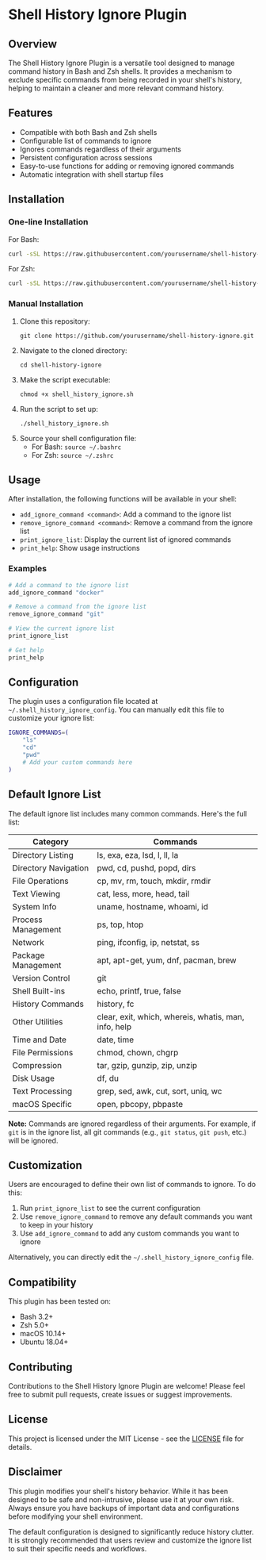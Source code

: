# Shell History Ignore Plugin

## Overview

The Shell History Ignore Plugin is a versatile tool designed to manage command history in Bash and Zsh shells. It provides a mechanism to exclude specific commands from being recorded in your shell's history, helping to maintain a cleaner and more relevant command history.

## Features

- Compatible with both Bash and Zsh shells
- Configurable list of commands to ignore
- Ignores commands regardless of their arguments
- Persistent configuration across sessions
- Easy-to-use functions for adding or removing ignored commands
- Automatic integration with shell startup files

## Installation

### One-line Installation

For Bash:
```bash
curl -sSL https://raw.githubusercontent.com/yourusername/shell-history-ignore/main/shell_history_ignore.sh | bash && source ~/.bashrc
```

For Zsh:
```zsh
curl -sSL https://raw.githubusercontent.com/yourusername/shell-history-ignore/main/shell_history_ignore.sh | zsh && source ~/.zshrc
```

### Manual Installation

1. Clone this repository:
   ```
   git clone https://github.com/yourusername/shell-history-ignore.git
   ```
2. Navigate to the cloned directory:
   ```
   cd shell-history-ignore
   ```
3. Make the script executable:
   ```
   chmod +x shell_history_ignore.sh
   ```
4. Run the script to set up:
   ```
   ./shell_history_ignore.sh
   ```
5. Source your shell configuration file:
   - For Bash: `source ~/.bashrc`
   - For Zsh: `source ~/.zshrc`

## Usage

After installation, the following functions will be available in your shell:

- `add_ignore_command <command>`: Add a command to the ignore list
- `remove_ignore_command <command>`: Remove a command from the ignore list
- `print_ignore_list`: Display the current list of ignored commands
- `print_help`: Show usage instructions

### Examples

```bash
# Add a command to the ignore list
add_ignore_command "docker"

# Remove a command from the ignore list
remove_ignore_command "git"

# View the current ignore list
print_ignore_list

# Get help
print_help
```

## Configuration

The plugin uses a configuration file located at `~/.shell_history_ignore_config`. You can manually edit this file to customize your ignore list:

```bash
IGNORE_COMMANDS=(
    "ls"
    "cd"
    "pwd"
    # Add your custom commands here
)
```

## Default Ignore List

The default ignore list includes many common commands. Here's the full list:

| Category | Commands |
|----------|----------|
| Directory Listing | ls, exa, eza, lsd, l, ll, la |
| Directory Navigation | pwd, cd, pushd, popd, dirs |
| File Operations | cp, mv, rm, touch, mkdir, rmdir |
| Text Viewing | cat, less, more, head, tail |
| System Info | uname, hostname, whoami, id |
| Process Management | ps, top, htop |
| Network | ping, ifconfig, ip, netstat, ss |
| Package Management | apt, apt-get, yum, dnf, pacman, brew |
| Version Control | git |
| Shell Built-ins | echo, printf, true, false |
| History Commands | history, fc |
| Other Utilities | clear, exit, which, whereis, whatis, man, info, help |
| Time and Date | date, time |
| File Permissions | chmod, chown, chgrp |
| Compression | tar, gzip, gunzip, zip, unzip |
| Disk Usage | df, du |
| Text Processing | grep, sed, awk, cut, sort, uniq, wc |
| macOS Specific | open, pbcopy, pbpaste |

**Note:** Commands are ignored regardless of their arguments. For example, if `git` is in the ignore list, all git commands (e.g., `git status`, `git push`, etc.) will be ignored.

## Customization

Users are encouraged to define their own list of commands to ignore. To do this:

1. Run `print_ignore_list` to see the current configuration
2. Use `remove_ignore_command` to remove any default commands you want to keep in your history
3. Use `add_ignore_command` to add any custom commands you want to ignore

Alternatively, you can directly edit the `~/.shell_history_ignore_config` file.

## Compatibility

This plugin has been tested on:
- Bash 3.2+
- Zsh 5.0+
- macOS 10.14+
- Ubuntu 18.04+

## Contributing

Contributions to the Shell History Ignore Plugin are welcome! Please feel free to submit pull requests, create issues or suggest improvements.

## License

This project is licensed under the MIT License - see the [LICENSE](LICENSE) file for details.

## Disclaimer

This plugin modifies your shell's history behavior. While it has been designed to be safe and non-intrusive, please use it at your own risk. Always ensure you have backups of important data and configurations before modifying your shell environment.

The default configuration is designed to significantly reduce history clutter. It is strongly recommended that users review and customize the ignore list to suit their specific needs and workflows.